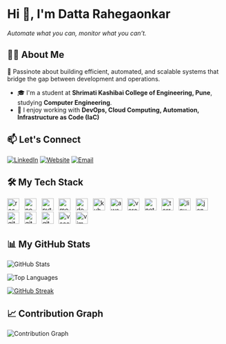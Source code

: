 # Hi 👋, I'm Datta Rahegaonkar

*Automate what you can, monitor what you can’t.*

## 👨‍💻 About Me

🚀 Passinote about building efficient, automated, and scalable systems that bridge the gap between development and operations.

- 🎓 I'm a student at **Shrimati Kashibai College of Engineering, Pune**, studying **Computer Engineering**.
- 🚀 I enjoy working with **DevOps, Cloud Computing, Automation, Infrastructure as Code (IaC)**
## 📫 Let's Connect

[![LinkedIn](https://img.shields.io/badge/LinkedIn-0077B5?style=for-the-badge&logo=linkedin&logoColor=white)](https://www.linkedin.com/in/datta-rahegaonkar/) [![Website](https://img.shields.io/badge/Website-_?style=for-the-badge&logo=rss&logoColor=white)](https://port-folio-iota-eight.vercel.app/) [![Email](https://img.shields.io/badge/Email-D14836?style=for-the-badge&logo=gmail&logoColor=white)](mailto:dattarahegaonkar09@gmail.com)

## 🛠️ My Tech Stack  

<div align="left">
  <img src="https://img.shields.io/badge/React-61DAFB?style=for-the-badge&logo=react&logoColor=black" alt="react" height="28"/>&nbsp;&nbsp;  <img src="https://img.shields.io/badge/Node.js-339933?style=for-the-badge&logo=nodedotjs" alt="nodejs" height="28"/>&nbsp;&nbsp;  <img src="https://img.shields.io/badge/Python-3776AB?style=for-the-badge&logo=python" alt="python" height="28"/>&nbsp;&nbsp;  <img src="https://img.shields.io/badge/MongoDB-47A248?style=for-the-badge&logo=mongodb" alt="mongodb" height="28"/>&nbsp;&nbsp;  <img src="https://img.shields.io/badge/Docker-2496ED?style=for-the-badge&logo=docker" alt="docker" height="28"/>&nbsp;&nbsp;  <img src="https://img.shields.io/badge/Kubernetes-326CE5?style=for-the-badge&logo=kubernetes" alt="kubernetes" height="28"/>&nbsp;&nbsp;  <img src="https://img.shields.io/badge/AWS-232F3E?style=for-the-badge&logo=amazonwebservices" alt="aws" height="28"/>&nbsp;&nbsp;  <img src="https://img.shields.io/badge/Vercel-000000?style=for-the-badge&logo=vercel" alt="vercel" height="28"/>&nbsp;&nbsp;  <img src="https://img.shields.io/badge/Netlify-00C7B7?style=for-the-badge&logo=netlify" alt="netlify" height="28"/>&nbsp;&nbsp;  <img src="https://img.shields.io/badge/terraform-blue?style=for-the-badge&logo=terraform" alt="terraform" height="28"/>&nbsp;&nbsp;  <img src="https://img.shields.io/badge/linux-blue?style=for-the-badge&logo=linux" alt="linux" height="28"/>&nbsp;&nbsp;  <img src="https://img.shields.io/badge/Jenkins-D24939?style=for-the-badge&logo=jenkins" alt="jenkins" height="28"/>&nbsp;&nbsp;  <img src="https://img.shields.io/badge/GitHub%20Actions-2088FF?style=for-the-badge&logo=githubactions" alt="githubactions" height="28"/>&nbsp;&nbsp;  <img src="https://img.shields.io/badge/Git-F05032?style=for-the-badge&logo=git" alt="git" height="28"/>&nbsp;&nbsp;  <img src="https://img.shields.io/badge/GitHub-181717?style=for-the-badge&logo=github" alt="github" height="28"/>&nbsp;&nbsp;  <img src="https://img.shields.io/badge/VS%20Code-007ACC?style=for-the-badge&logo=visualstudiocode" alt="vscode" height="28"/>&nbsp;&nbsp;  <img src="https://img.shields.io/badge/vim-blue?style=for-the-badge&logo=vim" alt="vim" height="28"/>
</div>

## 📊 My GitHub Stats

<!-- GitHub Stats -->
![GitHub Stats](https://github-readme-stats.vercel.app/api?username=DattaRahegaonkar&show_icons=true&theme=tokyonight&hide_border=true&count_private=true)

<!-- Top Languages -->
![Top Languages](https://github-readme-stats.vercel.app/api/top-langs/?username=DattaRahegaonkar&layout=compact&theme=tokyonight&hide_border=true)

<!-- GitHub Streak -->
[![GitHub Streak](https://streak-stats.demolab.com/?user=DenverCoder1)](https://git.io/streak-stats)

## 📈 Contribution Graph  

![Contribution Graph](https://github-readme-activity-graph.vercel.app/graph?username=DattaRahegaonkar&theme=tokyo-night&hide_border=true)






